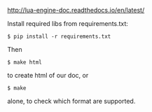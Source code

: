 http://lua-engine-doc.readthedocs.io/en/latest/

Install required libs from requirements.txt:

    $ pip install -r requirements.txt

Then
    
    $ make html
    
to create html of our doc, or

    $ make
    
alone, to check which format are supported.

